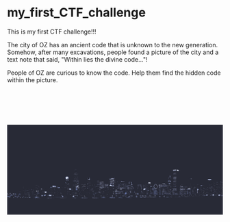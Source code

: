 # my_first_CTF_challenge
This is my first CTF challenge!!!

The city of OZ has an ancient code that is unknown to the new generation. Somehow, after many excavations, people found a picture of the city and a text note that said, "Within lies the divine code..."!

People of OZ are curious to know the code. Help them find the hidden code within the picture.

<br>
<br>
<br>
<br>

![city_photo](city_of_OZ.png)

